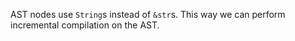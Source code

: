 AST nodes use `String`s instead of `&str`s. This way we can perform incremental compilation on the AST.